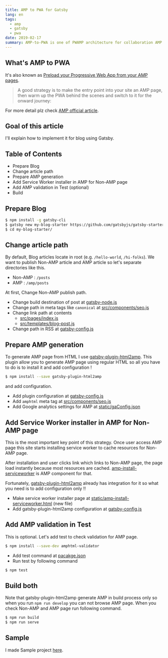 ```yaml
---
title: AMP to PWA for Gatsby
lang: en
tags:
  - amp
  - gatsby
  - pwa
date: 2019-02-17
summary: AMP-to-PWA is one of PWAMP architecture for collaboration AMP and PWA. I would explain how to implement it using Gatsby.
---
```


## What's AMP to PWA

It's also known as [Preload your Progressive Web App from your AMP pages](https://www.ampproject.org/docs/integration/pwa-amp/amp-to-pwa).

> A good strategy is to make the entry point into your site an AMP page, then warm up the PWA behind the scenes and switch to it for the onward journey:

For more detail plz check [AMP official article](https://www.ampproject.org/docs/integration/pwa-amp/amp-to-pwa).

## Goal of this article
I'll explain how to implement it for blog using Gatsby.

## Table of Contents
- Prepare Blog 
- Change article path
- Prepare AMP generation
- Add Service Worker installer in AMP for Non-AMP page
- Add AMP validation in Test (optional)
- Build

## Prepare Blog 

```bash
$ npm install -g gatsby-cli
$ gatsby new my-blog-starter https://github.com/gatsbyjs/gatsby-starter-blog
$ cd my-blog-starter/
```

## Change article path
By default, Blog articles locate in root (e.g. `/hello-world`, `/hi-folks`).
We want to publish Non-AMP article and AMP article so let's separate directories like this.

- Non-AMP : `/posts`
- AMP : `/amp/posts`

At first, Change Non-AMP publish path.

- Change build destination of post at [gatsby-node.js](https://github.com/tomoyukikashiro/gatsby-pwamp-blog-samples/pull/1/commits/c29e8be855a88a1a5b29879e0647d6cb3bd1be89#diff-dab0f592402461060a5ef23fcb717452)
- Change path in meta tags like `canonical` at [src/components/seo.js](https://github.com/tomoyukikashiro/gatsby-pwamp-blog-samples/pull/1/commits/c29e8be855a88a1a5b29879e0647d6cb3bd1be89#diff-8f355b4311b3bd58787dcd954140e366)
- Change link path at contents
  - [src/pages/index.js](https://github.com/tomoyukikashiro/gatsby-pwamp-blog-samples/pull/1/commits/c29e8be855a88a1a5b29879e0647d6cb3bd1be89#diff-5fb7300a15156cb7af405410a26e9364)
  - [src/templates/blog-post.js](https://github.com/tomoyukikashiro/gatsby-pwamp-blog-samples/pull/1/commits/c29e8be855a88a1a5b29879e0647d6cb3bd1be89#diff-7cb5d5854f562d9d4aa64433022ad9da)
- Change path in RSS at [gatsby-config.js](https://github.com/tomoyukikashiro/gatsby-pwamp-blog-samples/pull/1/commits/c29e8be855a88a1a5b29879e0647d6cb3bd1be89#diff-0fbddf38e100e847d3a54e99e91f204b)

## Prepare AMP generation
To generate AMP page from HTML I use [gatsby-plugin-html2amp](https://www.gatsbyjs.org/packages/gatsby-plugin-html2amp/?=amp).
This plugin allow you to generate AMP page using regular HTML so all you have to do is to install it and add configuration !

```bash
$ npm install --save gatsby-plugin-html2amp
```

and add configuration.

- Add plugin configuration at [gatsby-config.js](https://github.com/tomoyukikashiro/gatsby-pwamp-blog-samples/pull/1/commits/5126d9cb6f07b71e91478f4e0fdfeec5d4407bd9#diff-0fbddf38e100e847d3a54e99e91f204b)
- Add `amphtml` meta tag at [src/components/seo.js](https://github.com/tomoyukikashiro/gatsby-pwamp-blog-samples/pull/1/commits/5126d9cb6f07b71e91478f4e0fdfeec5d4407bd9#diff-8f355b4311b3bd58787dcd954140e366)
- Add Google analytics settings for AMP at [static/gaConfig.json](https://github.com/tomoyukikashiro/gatsby-pwamp-blog-samples/pull/1/commits/5126d9cb6f07b71e91478f4e0fdfeec5d4407bd9#diff-5226fffa574632e33a3d3c4d2391a8fd)

## Add Service Worker installer in AMP for Non-AMP page
This is the most important key point of this strategy.
Once user access AMP page this site starts installing service worker to cache resources for Non-AMP page.

After installation and user clicks link which links to Non-AMP page, the page load instantly because most resources are cached.
[amp-install-serviceworker](https://www.ampproject.org/docs/reference/components/amp-install-serviceworker) is AMP component for that.

Fortunately, [gatsby-plugin-html2amp](https://www.gatsbyjs.org/packages/gatsby-plugin-html2amp/?=amp) already has integration for it so what you need is to add configuration only !!

- Make service worker installer page at [static/amp-install-serviceworker.html](https://github.com/tomoyukikashiro/gatsby-pwamp-blog-samples/pull/1/commits/c26c038e71162394118f0e4d4635c1c7d22da76d#diff-7959d8932d44e96d61e4af13cbba1c42) (new file)
- Add gatsby-plugin-html2amp configuration at [gatsby-config.js](https://github.com/tomoyukikashiro/gatsby-pwamp-blog-samples/pull/1/commits/c26c038e71162394118f0e4d4635c1c7d22da76d#diff-0fbddf38e100e847d3a54e99e91f204b)

## Add AMP validation in Test
This is optional.
Let's add test to check validation for AMP page.

```bash
$ npm install --save-dev amphtml-validator
```

- Add test command at [pacakge.json](https://github.com/tomoyukikashiro/gatsby-pwamp-blog-samples/pull/1/commits/db59726ff5b1326a1ad5d6a562a96007ccfaa908#diff-10bdf593d5a857c6c669e7974b210504)
- Run test by following command

```bash
$ npm test
```

## Build both
Note that gatsby-plugin-html2amp generate AMP in build process only so when you run `npm run develop` you can not browse AMP page.
When you check Non-AMP and AMP page run following command.

```bash
$ npm run build
$ npm run serve
```

## Sample
I made Sample project [here](https://github.com/tomoyukikashiro/gatsby-pwamp-blog-samples/tree/master/amp-to-pwa).
